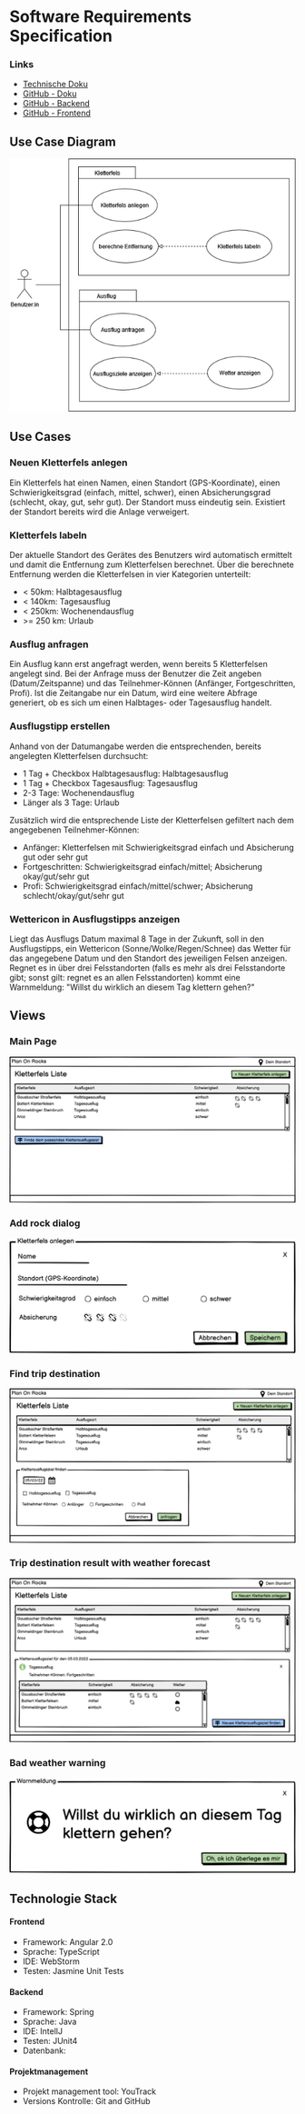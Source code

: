 ﻿# ﻿Software Requirements Specification

### Links

 - [Technische Doku](https://eicul04.github.io/PlanOnRocks-documentation/)                                      
- [GitHub - Doku](https://github.com/eicul04/PlanOnRocks-documentation#plan-on-rocks---documentation)                                                              
- [GitHub - Backend](https://github.com/eicul04/PlanOnRocks-backend)   
- [GitHub - Frontend](https://github.com/eicul04/PlanOnRocks-frontend)   


## Use Case Diagram
![](https://github.com/eicul04/PlanOnRocks-documentation/blob/main/diagrams/planOnRocks_UCD.png?raw=true)

## Use Cases

### Neuen Kletterfels anlegen

Ein Kletterfels hat einen Namen, einen Standort (GPS-Koordinate), einen Schwierigkeitsgrad (einfach, mittel, schwer), einen Absicherungsgrad (schlecht, okay, gut, sehr gut). Der Standort muss eindeutig sein. Existiert der Standort bereits wird die Anlage verweigert.

### Kletterfels labeln

Der aktuelle Standort des Gerätes des Benutzers wird automatisch ermittelt und damit die Entfernung zum Kletterfelsen berechnet. Über die berechnete Entfernung werden die Kletterfelsen in vier Kategorien unterteilt:

-   < 50km: Halbtagesausflug
-   < 140km: Tagesausflug
-   < 250km: Wochenendausflug
-   \>= 250 km: Urlaub

### Ausflug anfragen

Ein Ausflug kann erst angefragt werden, wenn bereits 5 Kletterfelsen angelegt sind. Bei der Anfrage muss der Benutzer die Zeit angeben (Datum/Zeitspanne) und das Teilnehmer-Können (Anfänger, Fortgeschritten, Profi). Ist die Zeitangabe nur ein Datum, wird eine weitere Abfrage generiert, ob es sich um einen Halbtages- oder Tagesausflug handelt.

### Ausflugstipp erstellen

Anhand von der Datumangabe werden die entsprechenden, bereits angelegten Kletterfelsen durchsucht:

-   1 Tag + Checkbox Halbtagesausflug: Halbtagesausflug
-   1 Tag + Checkbox Tagesausflug: Tagesausflug
-   2-3 Tage: Wochenendausflug
-   Länger als 3 Tage: Urlaub

Zusätzlich wird die entsprechende Liste der Kletterfelsen gefiltert nach dem angegebenen Teilnehmer-Können:

-   Anfänger: Kletterfelsen mit Schwierigkeitsgrad einfach und Absicherung gut oder sehr gut
-   Fortgeschritten: Schwierigkeitsgrad einfach/mittel; Absicherung okay/gut/sehr gut
-   Profi: Schwierigkeitsgrad einfach/mittel/schwer; Absicherung schlecht/okay/gut/sehr gut

### Wettericon in Ausflugstipps anzeigen

Liegt das Ausflugs Datum maximal 8 Tage in der Zukunft, soll in den Ausflugstipps, ein Wettericon (Sonne/Wolke/Regen/Schnee) das Wetter für das angegebene Datum und den Standort des jeweiligen Felsen anzeigen. Regnet es in über drei Felsstandorten (falls es mehr als drei Felsstandorte gibt; sonst gilt: regnet es an allen Felsstandorten) kommt eine Warnmeldung: "Willst du wirklich an diesem Tag klettern gehen?"

## Views

### Main Page
![](https://github.com/eicul04/PlanOnRocks-documentation/blob/main/mockups/mainView.png?raw=true)

### Add rock dialog
![](https://github.com/eicul04/PlanOnRocks-documentation/blob/main/mockups/addRock.png?raw=true)

### Find trip destination
![](https://github.com/eicul04/PlanOnRocks-documentation/blob/main/mockups/findTripDestination.png?raw=true)

### Trip destination result with weather forecast
![](https://github.com/eicul04/PlanOnRocks-documentation/blob/main/mockups/tripDestinationWithWeatherForecast.png?raw=true)

### Bad weather warning
![](https://github.com/eicul04/PlanOnRocks-documentation/blob/main/mockups/badWeatherWarning.png?raw=true)

## Technologie Stack

#### Frontend

- Framework: Angular 2.0
- Sprache: TypeScript
- IDE: WebStorm
- Testen: Jasmine Unit Tests

#### Backend

- Framework: Spring
- Sprache: Java
- IDE: IntellJ
- Testen: JUnit4
- Datenbank: 

#### Projektmanagement

- Projekt management tool: YouTrack
- Versions Kontrolle: Git and GitHub
